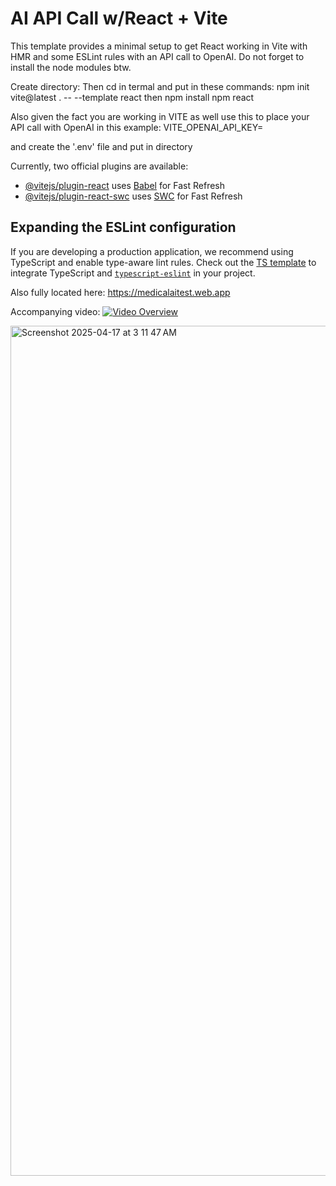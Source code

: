 # AI API Call w/React + Vite

This template provides a minimal setup to get React working in Vite with HMR and some ESLint rules with an API call to OpenAI. Do not forget to install the node modules btw.

Create directory:
Then cd in termal and put in these commands:
npm init vite@latest . -- --template react
then
npm install
npm react

Also given the fact you are working in VITE as well use this to place your API call with OpenAI in this example:
VITE_OPENAI_API_KEY=

and create the '.env' file and put in directory


Currently, two official plugins are available:

- [@vitejs/plugin-react](https://github.com/vitejs/vite-plugin-react/blob/main/packages/plugin-react/README.md) uses [Babel](https://babeljs.io/) for Fast Refresh
- [@vitejs/plugin-react-swc](https://github.com/vitejs/vite-plugin-react-swc) uses [SWC](https://swc.rs/) for Fast Refresh

## Expanding the ESLint configuration

If you are developing a production application, we recommend using TypeScript and enable type-aware lint rules. Check out the [TS template](https://github.com/vitejs/vite/tree/main/packages/create-vite/template-react-ts) to integrate TypeScript and [`typescript-eslint`](https://typescript-eslint.io) in your project.


Also fully located here:
https://medicalaitest.web.app

Accompanying video:
[![Video Overview](https://img.youtube.com/vi/Tya_Fxd_YMA/maxresdefault.jpg)](https://www.youtube.com/watch?v=Tya_Fxd_YMA)



<img width="1360" alt="Screenshot 2025-04-17 at 3 11 47 AM" src="https://github.com/user-attachments/assets/7b38777e-814e-42e5-a0db-2074288bea12" />



